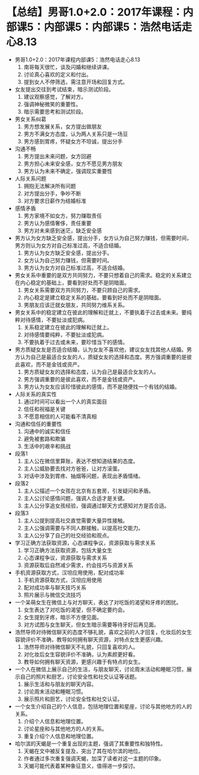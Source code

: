 # 【总结】男哥1.0+2.0：2017年课程：内部课5：内部课5：内部课5：浩然电话走心8.13

-   男哥1.0+2.0：2017年课程内部课5：浩然电话走心8.13
    1.  南哥每天很忙，谈及闪婚和继续讲课。
    2.  讨论真心喜欢的定义和付出。
    3.  提到女人不停筛选，需注意开场和回复方式。
-   女友提出交往到考试结束，暗示测试阶段。
    1.  建议观察感觉，了解对方。
    2.  强调神秘微笑的重要性。
    3.  暗示需要思考和测试阶段。
-   男女关系纠葛
    1.  男方想发展关系，女方提出做朋友
    2.  男方不满女方态度，认为两人关系只是一场豆
    3.  男方感到胃疼，怀疑女方不坦诚，提出分手
-   沟通不畅
    1.  男方提出未来问题，女方回避
    2.  男方担心未来安全感，女方不愿见男方朋友
    3.  男方认为未来不确定，强调现实重要性
-   人际关系问题
    1.  拥抱无法解决所有问题
    2.  对方提出分手，争吵不断
    3.  对方要求日薪作为结婚标准
-   感情矛盾
    1.  男方家境不如女方，努力赚取责任
    2.  男方认为感情奢侈，责任重要
    3.  男方对未来感到迷茫，缺乏安全感
-   男方认为女方缺乏安全感，提出分手，女方认为自己努力赚钱，但需要时间，男方则认为女方对自己标准过高，不适合结婚。
    1.  男方认为女方缺乏安全感，提出分手。
    2.  女方认为自己努力赚钱，但需要时间。
    3.  男方认为女方对自己标准过高，不适合结婚。
-   男女关系中重要的是双方共同努力，不要只想着自己的需求。稳定的关系建立在内心稳定的基础上，要看到好处而不是阴暗面。
    1.  男女关系需要双方共同努力，不要只顾自己的需求。
    2.  内心稳定是建立稳定关系的基础，要看到好处而不是阴暗面。
    3.  男朋友应该迁就女朋友，共同努力维系关系。
-   男女关系中的稳定建立在彼此的理解和迁就上，不要执着于过去或未来。要纯粹对待感情，不要扯淡或犯病。
    1.  关系稳定建立在彼此的理解和迁就上。
    2.  对待感情要纯粹，不要扯淡或犯病。
    3.  不要执着于过去或未来，要珍惜当下的感情。
-   男方质疑女友是否适合结婚，认为女友不喜欢他，建议女友找其他人结婚。男方认为自己是最适合女友的人，质疑女友的选择和态度。男方强调重要的是彼此喜欢，而不是金钱或资产。
    1.  男方质疑女友的选择和态度，认为自己是最适合女友的人。
    2.  男方强调重要的是彼此喜欢，而不是金钱或资产。
    3.  男方认为女友应该珍惜彼此的感情，而不是随便找一个有钱的结婚。
-   人际关系的真实性
    1.  通过时间可以看出一个人的真实面目
    2.  信任和祝福是关键
    3.  不愿意相信的人可能看不清真相
-   沟通和信任的重要性
    1.  沟通中的诚实和信任
    2.  避免被套路和欺骗
    3.  生活中的艰辛和挑战
-   段落1
    1.  主人公在微信里算账，表达不想知道结果的态度。
    2.  主人公威胁要去找对方爸爸，让对方滚蛋。
    3.  对话中涉及到胃疼、抽烟等问题，表现出矛盾情绪。
-   段落2
    1.  主人公描述一个女孩在北京有五套房，引发疑问和矛盾。
    2.  主人公讨论感情问题，强调人合适才是关键。
    3.  主人公分享追女孩经验，强调通过聊天方式感知对方是否合适。
-   段落3
    1.  主人公提到提高社交直觉需要大量异性接触。
    2.  主人公强调需要与不同人群接触，以提高社交能力。
    3.  主人公分享了自己的社交经验和观点。
-   学习正确方法获取资源，心态课程争议，资源获取与需求关系
    1.  学习正确方法获取资源，包括大量女生
    2.  心态课程争议，资源获取与需求关系
    3.  资源获取后自然减少需求，约会技巧与资源关系
-   手机资源获取方式，汉坦应用使用，配对成功率
    1.  手机资源获取方式，汉坦应用使用
    2.  配对成功率与聊天技巧关系
    3.  照片展示与微信交流技巧
-   一个呆萌女生在微信上与对方聊天，表达了对吃饭的渴望和牙疼的困扰。
    1.  女生表达了对吃饭的渴望，但不确定要约会。
    2.  女生提到牙疼，暗示不方便见面。
    3.  对方试图与女生聊天，但女生暗示需要等待牙好后再见面。
-   浩然导师对待微信聊天的态度不够礼貌，喜欢之前的人才回复，化妆后的女生容貌评价不准确，教导如何拥有聊天资源，对特点女生更感兴趣。
    1.  浩然导师对待微信聊天不礼貌，只回复喜欢的人。
    2.  对化妆后女生容貌评价不准确，认为素颜更好看。
    3.  教导如何拥有聊天资源，更感兴趣于有特点的女生。
-   一个人在微信上展示自己的生活，与朋友聊天，讨论周末活动和睡眠习惯，展示自己的照片和厨艺，讨论安全性和社交认证等话题。
    1.  展示生活和与朋友的聊天内容。
    2.  讨论周末活动和睡眠习惯。
    3.  展示照片和厨艺，讨论安全性和社交认证。
-   一个女生介绍自己的个人信息，包括地理位置和星座，讨论与其他地方的人的关系。
    1.  介绍个人信息和地理位置。
    2.  讨论星座和与其他地方的人的关系。
    3.  重复介绍个人信息和地理位置。
-   哈尔滨的天蝎是一个重复出现的主题，强调了其重要性和独特性。
    1.  天蝎在文中被反复提及，突出了其在哈尔滨的地位。
    2.  作者通过多次重复强调天蝎，加深了读者对这一主题的印象。
    3.  天蝎可能代表着某种象征意义，值得进一步探讨。